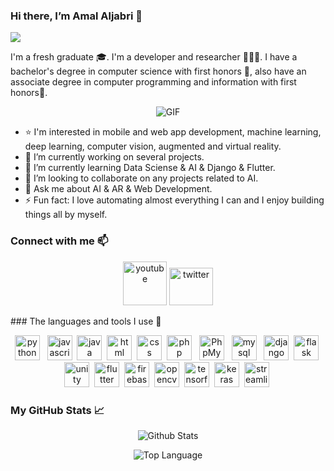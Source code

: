 ### Hi there, I’m Amal Aljabri 👋 
![](https://komarev.com/ghpvc/?username=AmalAljabri&color=ff69b4)

I'm a fresh graduate 🎓. I'm a developer and researcher 👩🏻‍💻. I have a bachelor's degree in computer science with first honors 🏅, also have an associate degree in computer programming and information with first honors🥇.

<p align="center">
<img align="center" alt="GIF" src="https://media.giphy.com/media/L1R1tvI9svkIWwpVYr/giphy.gif" />
</p>


- ⭐️ I'm interested in mobile and web app development, machine learning, deep learning, computer vision, augmented and virtual reality.
- 🔭 I’m currently working on several projects.
- 🌱 I’m currently learning Data Sciense & AI & Django & Flutter.
- 👯 I’m looking to collaborate on any projects related to AI.
- 💬 Ask me about AI & AR & Web Development.
- ⚡ Fun fact: I love automating almost everything I can and I enjoy building things all by myself.

### Connect with me 📫 
<p align="center">
<a href="https://www.youtube.com/channel/UCo5YQBPpqqnN8gEDCFSs6rQ/videos?view_as=subscriber"><img  title="youtube" alt="youtube" src="https://cdn.worldvectorlogo.com/logos/youtube-3.svg" width="70" height="70px"></img></a>
<a href="https://twitter.com/amal_aljabri1"><img  title="twitter" alt="twitter" src="https://cdn.worldvectorlogo.com/logos/twitter.svg" width="70" height="60px"></img></a>
</p>
### The languages and tools I use 🚀
<p align="center">
	<img title="python" alt="python" src="https://cdn.worldvectorlogo.com/logos/python-5.svg" height="40px" /> &nbsp;
	<img title="javascript" alt="javascript" src="https://cdn.worldvectorlogo.com/logos/javascript.svg" height="40px"/>&nbsp;
	<img title="java" alt="java" src="https://cdn.worldvectorlogo.com/logos/java.svg" height="40px" />&nbsp;
	<img title="html" alt="html" src="https://cdn.worldvectorlogo.com/logos/html5.svg" height="40px" />&nbsp;
	<img title="css" alt="css" src="https://cdn.worldvectorlogo.com/logos/css-5.svg" height="40px" />&nbsp;
	<img title="php" alt="php" src="https://cdn.worldvectorlogo.com/logos/php-1.svg" height="40px" /> &nbsp;
	<img title="PhpMyAdmin" alt="PhpMyAdmin" src="https://upload.wikimedia.org/wikipedia/commons/thumb/4/4f/PhpMyAdmin_logo.svg/1200px-PhpMyAdmin_logo.svg.png" height="40px" /> &nbsp;
	<img title="mysql" alt="mysql" src="https://cdn.worldvectorlogo.com/logos/mysql.svg" height="40px" /> &nbsp;
	<img title="django" alt="django" src="https://cdn.worldvectorlogo.com/logos/django-community.svg" height="40px" />&nbsp;
	<img title="flask" alt="flask" src="https://cdn.worldvectorlogo.com/logos/flask.svg" height="40px"/>&nbsp;
	<img title="unity" alt="unity" src="https://cdn.worldvectorlogo.com/logos/unity-technologies-logo.svg" height="40px" />&nbsp;
	<img title="flutter" alt="flutter" src="https://cdn.worldvectorlogo.com/logos/flutter.svg" height="40px"/>&nbsp;
	<img title="firebase" alt="firebase" src="https://cdn.worldvectorlogo.com/logos/firebase-1.svg" height="40px"/>&nbsp;
	<img title="opencv" alt="opencv" src="https://opencv.org/wp-content/uploads/2020/07/OpenCV_logo_white_600x.png" height="40px" />&nbsp;
	<img title="tensorflow" alt="tensorflow" src="https://cdn.worldvectorlogo.com/logos/tensorflow-2.svg" height="40px" />&nbsp;
	<img title="keras" alt="keras" src="https://keras.io/img/logo.png" height="40px"/>&nbsp;
	<img title="streamlit" alt="streamlit" src="https://assets.website-files.com/5dc3b47ddc6c0c2a1af74ad0/5e0a328bedb754beb8a973f9_logomark_website.png" height="40px"/>&nbsp;
</p>

### My GitHub Stats 📈 
<p align="center">
<img align="center" alt="Github Stats" src="https://github-readme-stats.vercel.app/api?username=AmalAljabri&show_icons=true&theme=radical" />
</p>
<p align="center">
  <img align="center" img alt = "Top Language" src="https://github-readme-stats.vercel.app/api/top-langs/?username=AmalAljabri&layout=compact layout"/>
</p>


